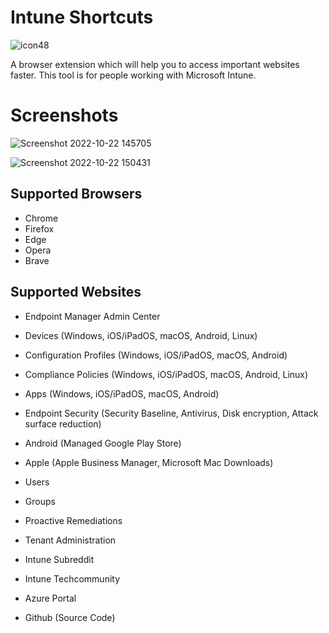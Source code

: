 # Intune Shortcuts

![icon48](https://user-images.githubusercontent.com/43906965/197341288-58a7a518-cf5a-43c2-980b-7bb1b401a503.png)

A browser extension which will help you to access important websites faster. This tool is for people working with Microsoft Intune.

# Screenshots

![Screenshot 2022-10-22 145705](https://user-images.githubusercontent.com/43906965/197341264-f2e70c4b-775b-4cd4-99b8-841b0d623c8c.png)

![Screenshot 2022-10-22 150431](https://user-images.githubusercontent.com/43906965/197341293-9342b92e-3a60-4dcb-b84c-9caa89fbb571.png)



## Supported Browsers

- Chrome
- Firefox
- Edge
- Opera
- Brave

## Supported Websites

- Endpoint Manager Admin Center
- Devices (Windows, iOS/iPadOS, macOS, Android, Linux)

- Configuration Profiles (Windows, iOS/iPadOS, macOS, Android)
- Compliance Policies (Windows, iOS/iPadOS, macOS, Android, Linux)
- Apps (Windows, iOS/iPadOS, macOS, Android)
- Endpoint Security (Security Baseline, Antivirus, Disk encryption, Attack surface reduction)
- Android (Managed Google Play Store)
- Apple (Apple Business Manager, Microsoft Mac Downloads)
- Users
- Groups
- Proactive Remediations
- Tenant Administration
- Intune Subreddit
- Intune Techcommunity
- Azure Portal
- Github (Source Code)
